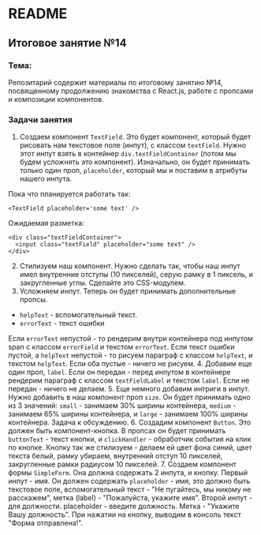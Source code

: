 # README

## Итоговое занятие №14

### Тема:

Репозитарий содержит материалы по итоговому занятию №14, посвященному продолжению знакомства с React.js, работе с пропсами и композиции компонентов.

### Задачи занятия
1. Создаем компонент `TextField`. Это будет компонент, который будет рисовать нам текстовое поле (инпут), с классом `textField`. Нужно этот инпут взять в контейнер `div.textFieldContainer` (потом мы будем усложнять это компонент). Изначально, он будет принимать только один проп, `placeholder`, который мы и поставим в атрибуты нашего инпута.

Пока что планируется работать так:
```
<TextField placeholder='some text' />
```

Ожидаемая разметка:
```
<div class="textFieldContainer">
  <input class="textField" placeholder="some text" />
</div>
```

2. Стилизуем наш компонент. Нужно сделать так, чтобы наш инпут имел внутренние отступы (10 пикселей), серую рамку в 1 пиксель, и закругленные углы. Сделайте это CSS-модулем.
3. Усложняем инпут. Теперь он будет принимать дополнительные пропсы.
 - `helpText` - вспомогательный текст.
 - `errorText` - текст ошибки

Если `errorText` непустой - то рендерим внутри контейнера под инпутом span с классом `errorField` и текстом `errorText`. Если текст ошибки пустой, а `helpText` непустой - то рисуем параграф с классом `helpText`, и текстом `helpText`. Если оба пустые - ничего не рисуем.
4. Добавим еще один проп, `label`. Если он передан - перед инпутом в контейнере рендерим параграф с классом `textFieldLabel` и текстом `label`. Если не передан - ничего не делаем.
5. Еще немного добавим интриги в инпут. Нужно добавить в наш компонент проп `size`. Он будет принимать одно из 3 значений: `small` - занимаем 30% ширины контейнера, `medium` - занимаем 65% ширины контейнера, и `large` - занимаем 100% ширины контейнера. Задача к обсуждению.
6. Создадим компонент `Button`. Это должен быть компонент-кнопка. В пропсах он будет принимать `buttonText` - текст кнопки, и `clickHandler` - обработчик события на клик по кнопке. Кнопку так же стилизуем - делаем ей цвет фона синий, цвет текста белый, рамку убираем, внутренний отступ 10 пикселей, закругленные рамки радиусом 10 пикселей.
7. Создаем компонент формы `SimpleForm`. Она должна содержать 2 инпута, и кнопку. Первый инпут - имя. Он должен содержать `placeholder` - имя, это должно быть текстовое поле, вспомогательный текст - "Не пугайтесь, мы никому не расскажем", метка (label) - "Пожалуйста, укажите имя". Второй инпут - для должности. placeholder - введите должность. Метка - "Укажите Вашу должность". При нажатии на кнопку, выводим в консоль текст "Форма отправлена!".
